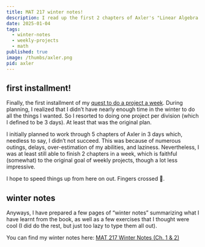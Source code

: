 ```yaml
---
title: MAT 217 winter notes!
description: I read up the first 2 chapters of Axler's "Linear Algebra Done Right" in preparation to take MAT 217 in the spring.
date: 2025-01-04
tags:
  - winter-notes
  - weekly-projects
  - math
published: true
image: /thumbs/axler.png
pid: axler
---
```


<script>
  import Pdf from '$lib/components/Pdf.svelte';
</script>

## first installment!
Finally, the first installment of my [quest to do a project a week](/posts/new%20blog!). During planning, I realized that I didn’t have nearly enough time in the winter to do all the things I wanted. So I resorted to doing one project per division (which I defined to be 3 days). At least that was the original plan.

I initially planned to work through 5 chapters of Axler in 3 days which, needless to say, I didn’t not succeed. This was because of numerous outings, delays, over-estimation of my abilities, and laziness. Nevertheless, I was at least still able to finish 2 chapters in a week, which is faithful (somewhat) to the original goal of weekly projects, though a lot less impressive.

I hope to speed things up from here on out. Fingers crossed 🤞.
## winter notes
Anyways, I have prepared a few pages of “winter notes” summarizing what I have learnt from the book, as well as a few exercises that I thought were cool (I did do the rest, but just too lazy to type them all out). 

You can find my winter notes here: <a href=/downloads/MAT_217_winter_notes.pdf target=”_blank”>MAT 217 Winter Notes (Ch. 1 & 2)</a>

<Pdf pdfUrl="/downloads/MAT_217_winter_notes.pdf"/>